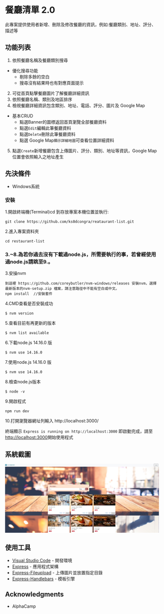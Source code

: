 # 餐廳清單 2.0

此專案提供使用者新增、刪除及修改餐廳的資訊，例如:餐廳類別、地址、評分、描述等

## 功能列表

1. 依照餐廳名稱及餐廳類別搜尋
  - 優化搜尋功能
    - 剔除多餘的空白
    - 搜尋沒有結果時也有對應頁面提示
2. 可從首頁點擊餐廳圖片了解餐廳詳細資訊
3. 依照餐廳名稱、類別及地區排序
4. 檢視餐廳詳細資訊包含類別、地址、電話、評分、圖片及 Google Map
  - 基本CRUD
    - 點選Banner的圖標返回首頁瀏覽全部餐廳資料
    - 點選`Edit`編輯此筆餐廳資料
    - 點選`Delete`刪除此筆餐廳資料
    - 點選 Google Map`顯示詳細地圖`可查看位置詳細資料
5. 點選`Create`新增餐廳包含上傳圖片、評分、類別、地址等資訊，Google Map 位置會依照輸入之地址產生

## 先決條件
* Windows系統

### 安裝

1.開啟終端機(Terminal)cd 到存放專案本機位置並執行:

```
git clone https://github.com/ks0dcongra/reataurant-list.git
```

2.進入專案資料夾

```
cd restaurant-list
```

### 3.~8.為若你過去沒有下載過node.js，所需要執行的事，若曾經使用過node.js請跳至9.。

3.安操nvm
```
到這裡 https://github.com/coreybutler/nvm-windows/releases 安裝nvm，選擇最新版本的nvm-setup.zip 檔案，請注意路徑中不能有空白或中文。
npm install  //安裝套件
```

4.CMD查看是否安裝成功
```
$ nvm version
```

5.查看目前有再更新的版本
```
$ nvm list available
```

6.下載node.js 14.16.0 版
```
$ nvm use 14.16.0
```

7.使用node.js 14.16.0 版
```
$ nvm use 14.16.0
```

8.檢查node.js版本
```
$ node -v
```

9.開啟程式
```
npm run dev 
```

10.打開瀏覽器網址列輸入 http://localhost:3000/

終端顯示 `Express is running on http://localhost:3000` 即啟動完成，請至[http://localhost:3000](http://localhost:3000)開始使用程式

## 系統截圖
![搜尋排序完之首頁](https://github.com/ks0dcongra/reataurant-list/blob/master/public/imgur/5.jpg)



## 使用工具
- [Visual Studio Code](https://visualstudio.microsoft.com/zh-hant/) - 開發環境
- [Express](https://www.npmjs.com/package/express) - 應用程式架構
- [Express-Fileupload](https://www.npmjs.com/package/express-fileupload) - 上傳圖片並放置指定目錄
- [Express-Handlebars](https://www.npmjs.com/package/express-handlebars) - 模板引擎

## Acknowledgments
* AlphaCamp